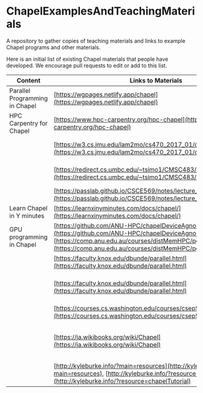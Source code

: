 # ChapelExamplesAndTeachingMaterials
A repository to gather copies of teaching materials and links to example Chapel programs and other materials.

Here is an initial list of existing Chapel materials that people have developed.  We encourage pull requests to edit or add to this list.

| Content | Links to Materials                                                                                  | Contributor         | Institution              | Contributor Website                                              |
|-------------------------------|-----------------------------------------------------------------------------------------------------|---------------------|--------------------------|------------------------------------------------------------------|
| Parallel Programming in Chapel | [https://wgpages.netlify.app/chapel](https://wgpages.netlify.app/chapel)                             | Alex Razoumov       | Simon Fraser University   |                                                                  |
| HPC Carpentry for Chapel | [https://www.hpc-carpentry.org/hpc-chapel](https://www.hpc-carpentry.org/hpc-chapel) | Alex Rzoumov | | |
| | [https://w3.cs.jmu.edu/lam2mo/cs470_2017_01/calendar.html](https://w3.cs.jmu.edu/lam2mo/cs470_2017_01/calendar.html) | Mike Lam            | James Madison University | [https://w3.cs.jmu.edu/lam2mo/](https://w3.cs.jmu.edu/lam2mo/)    |
| | [https://redirect.cs.umbc.edu/~tsimo1/CMSC483/cs220/code.html](https://redirect.cs.umbc.edu/~tsimo1/CMSC483/cs220/code.html) | Tyler Simon         | University of Maryland   | [https://redirect.cs.umbc.edu/~tsimo1/](https://redirect.cs.umbc.edu/~tsimo1/) |
| | [https://passlab.github.io/CSCE569/notes/lecture_ChapelOverview.pdf](https://passlab.github.io/CSCE569/notes/lecture_ChapelOverview.pdf) | Yonghong Yan        | UNC Charlotte            | [https://passlab.github.io/yanyh/](https://passlab.github.io/yanyh/) |
| Learn Chapel in Y minutes | [https://learnxinyminutes.com/docs/chapel/](https://learnxinyminutes.com/docs/chapel/)               | Ian Bertolacci      | Workday                  | [https://ian-bertolacci.github.io/](https://ian-bertolacci.github.io/) |
| GPU programming in Chapel | [https://github.com/ANU-HPC/chapelDeviceAgnostic](https://github.com/ANU-HPC/chapelDeviceAgnostic), [https://comp.anu.edu.au/courses/distMemHPC/pgas/](https://comp.anu.edu.au/courses/distMemHPC/pgas/) | Josh Milthorpe      | Australian National University | [https://milthorpe.org/](https://milthorpe.org/)               |
| | [https://faculty.knox.edu/dbunde/parallel.html](https://faculty.knox.edu/dbunde/parallel.html)       | David Bunde         | Knox College             | [https://faculty.knox.edu/dbunde/index.html](https://faculty.knox.edu/dbunde/index.html) |
| | [https://faculty.knox.edu/dbunde/parallel.html](https://faculty.knox.edu/dbunde/parallel.html)       | Jens Mache          | Lois and Clark College   | [https://college.lclark.edu/live/profiles/66-jens-mache](https://college.lclark.edu/live/profiles/66-jens-mache) |
| | [https://courses.cs.washington.edu/courses/csep524/13wi/](https://courses.cs.washington.edu/courses/csep524/13wi/) | Brad Chamberlain    |                          | [https://homes.cs.washington.edu/~bradc/](https://homes.cs.washington.edu/~bradc/) |
| | [https://ja.wikibooks.org/wiki/Chapel](https://ja.wikibooks.org/wiki/Chapel) | community effort, in Japanese, unknown author    |          | |
| | [http://kyleburke.info/?main=resources](http://kyleburke.info/?main=resources), [http://kyleburke.info/?resource=chapelTutorial](http://kyleburke.info/?resource=chapelTutorial) | Kyle Burke          |                          | [http://kyleburke.info/](http://kyleburke.info/)                 |

